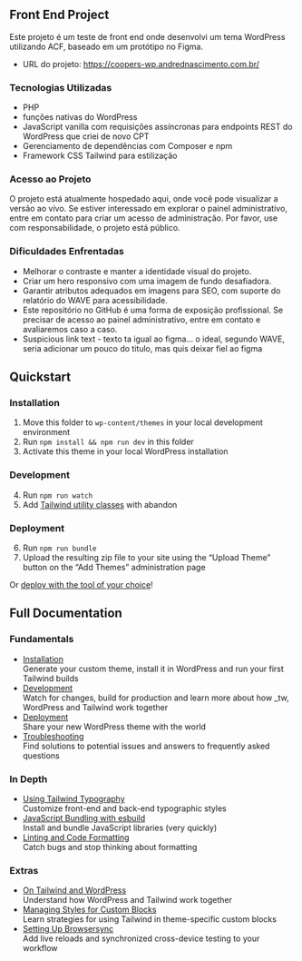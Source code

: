 ## Front End Project
Este projeto é um teste de front end onde desenvolvi um tema WordPress utilizando ACF, baseado em um protótipo no Figma.
* URL do projeto: https://coopers-wp.andrednascimento.com.br/

### Tecnologias Utilizadas
* PHP 
* funções nativas do WordPress
* JavaScript vanilla com requisições assíncronas para endpoints REST do WordPress que criei de novo CPT
* Gerenciamento de dependências com Composer e npm
* Framework CSS Tailwind para estilização

### Acesso ao Projeto
O projeto está atualmente hospedado aqui, onde você pode visualizar a versão ao vivo. Se estiver interessado em explorar o painel administrativo, entre em contato para criar um acesso de administração. Por favor, use com responsabilidade, o projeto está público.

### Dificuldades Enfrentadas
* Melhorar o contraste e manter a identidade visual do projeto.
* Criar um hero responsivo com uma imagem de fundo desafiadora.
* Garantir atributos adequados em imagens para SEO, com suporte do relatório do WAVE para acessibilidade.
* Este repositório no GitHub é uma forma de exposição profissional. Se precisar de acesso ao painel administrativo, entre em contato e avaliaremos caso a caso.
* Suspicious link text - texto ta igual ao figma... o ideal, segundo WAVE, seria adicionar um pouco do titulo, mas quis deixar fiel ao figma

## Quickstart

### Installation

1. Move this folder to `wp-content/themes` in your local development environment
2. Run `npm install && npm run dev` in this folder
3. Activate this theme in your local WordPress installation

### Development

4. Run `npm run watch`
5. Add [Tailwind utility classes](https://tailwindcss.com/docs/utility-first) with abandon

### Deployment

6. Run `npm run bundle`
7. Upload the resulting zip file to your site using the “Upload Theme” button on the “Add Themes” administration page

Or [deploy with the tool of your choice](https://underscoretw.com/docs/deployment/#h-other-deployment-options)!

## Full Documentation

### Fundamentals

* [Installation](https://underscoretw.com/docs/installation/)  
  Generate your custom theme, install it in WordPress and run your first Tailwind builds
* [Development](https://underscoretw.com/docs/development/)  
  Watch for changes, build for production and learn more about how _tw, WordPress and Tailwind work together
* [Deployment](https://underscoretw.com/docs/deployment/)  
  Share your new WordPress theme with the world
* [Troubleshooting](https://underscoretw.com/docs/troubleshooting/)  
  Find solutions to potential issues and answers to frequently asked questions

### In Depth

* [Using Tailwind Typography](https://underscoretw.com/docs/tailwind-typography/)  
  Customize front-end and back-end typographic styles
* [JavaScript Bundling with esbuild](https://underscoretw.com/docs/esbuild/)  
  Install and bundle JavaScript libraries (very quickly)
* [Linting and Code Formatting](https://underscoretw.com/docs/linting-code-formatting/)  
  Catch bugs and stop thinking about formatting

### Extras

* [On Tailwind and WordPress](https://underscoretw.com/docs/wordpress-tailwind/)  
  Understand how WordPress and Tailwind work together
* [Managing Styles for Custom Blocks](https://underscoretw.com/docs/custom-blocks/)  
  Learn strategies for using Tailwind in theme-specific custom blocks
* [Setting Up Browsersync](https://underscoretw.com/docs/browsersync/)  
  Add live reloads and synchronized cross-device testing to your workflow
